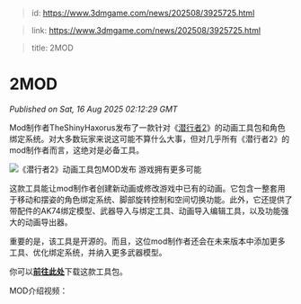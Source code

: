 > id: https://www.3dmgame.com/news/202508/3925725.html

> link: https://www.3dmgame.com/news/202508/3925725.html

> title: 2MOD

# 2MOD
_Published on Sat, 16 Aug 2025 02:12:29 GMT_

Mod制作者TheShinyHaxorus发布了一款针对《[潜行者2](https://www.3dmgame.com/games/stalker2/)》的动画工具包和角色绑定系统。对大多数玩家来说这可能不算什么大事，但对几乎所有《潜行者2》的mod制作者而言，这绝对是必备工具。

![《潜行者2》动画工具包MOD发布 游戏拥有更多可能](https://img.3dmgame.com/uploads/images/news/20250816/1755310287_561075.jpg)

这款工具能让mod制作者创建新动画或修改游戏中已有的动画。它包含一整套用于移动和摆姿的角色绑定系统、脚部旋转控制和空间切换功能。此外，它还提供了带配件的AK74绑定模型、武器导入与绑定工具、动画导入编辑工具，以及功能强大的动画导出器。

重要的是，该工具是开源的。而且，这位mod制作者还会在未来版本中添加更多工具、优化绑定系统，并纳入更多武器模型。

你可以[**前往此处**](https://www.nexusmods.com/stalker2heartofchornobyl/mods/1588)下载这款工具包。

MOD介绍视频：
